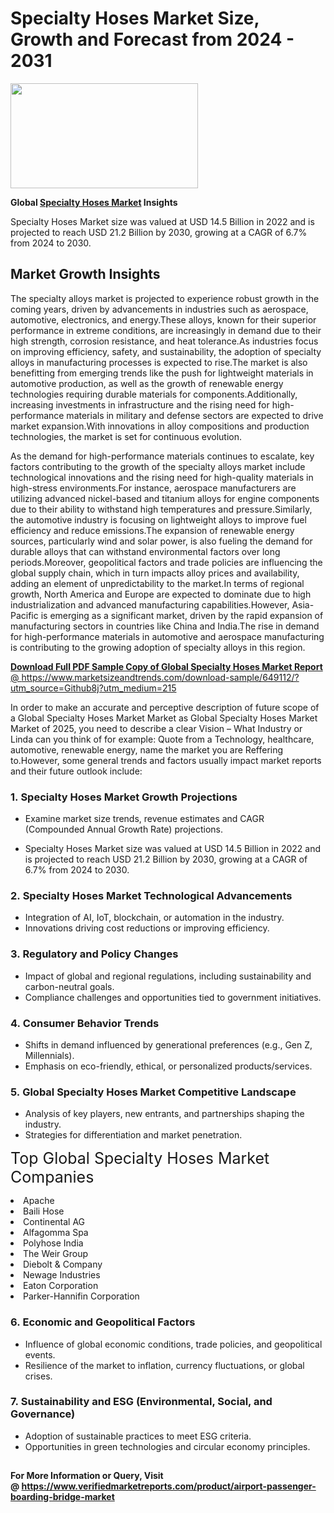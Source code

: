 <H1>Specialty Hoses Market Size, Growth and Forecast from 2024 - 2031</H1><img class="aligncenter size-medium wp-image-584254" src="https://thirdeyenews.in/wp-content/uploads/2024/09/Global-Market-Research-300x168.jpeg" alt="" width="300" height="168" /><p><strong>Global&nbsp;<a href="https://www.marketsizeandtrends.com/download-sample/649112/?utm_source=Github8j?utm_medium=215">Specialty Hoses Market</a> Insights</strong></p><p>Specialty Hoses Market size was valued at USD 14.5 Billion in 2022 and is projected to reach USD 21.2 Billion by 2030, growing at a CAGR of 6.7% from 2024 to 2030.</p><p><h2>Market Growth Insights</h2> <p>The specialty alloys market is projected to experience robust growth in the coming years, driven by advancements in industries such as aerospace, automotive, electronics, and energy.These alloys, known for their superior performance in extreme conditions, are increasingly in demand due to their high strength, corrosion resistance, and heat tolerance.As industries focus on improving efficiency, safety, and sustainability, the adoption of specialty alloys in manufacturing processes is expected to rise.The market is also benefitting from emerging trends like the push for lightweight materials in automotive production, as well as the growth of renewable energy technologies requiring durable materials for components.Additionally, increasing investments in infrastructure and the rising need for high-performance materials in military and defense sectors are expected to drive market expansion.With innovations in alloy compositions and production technologies, the market is set for continuous evolution.</p> <p><a href="#"></a></p> <p>As the demand for high-performance materials continues to escalate, key factors contributing to the growth of the specialty alloys market include technological innovations and the rising need for high-quality materials in high-stress environments.For instance, aerospace manufacturers are utilizing advanced nickel-based and titanium alloys for engine components due to their ability to withstand high temperatures and pressure.Similarly, the automotive industry is focusing on lightweight alloys to improve fuel efficiency and reduce emissions.The expansion of renewable energy sources, particularly wind and solar power, is also fueling the demand for durable alloys that can withstand environmental factors over long periods.Moreover, geopolitical factors and trade policies are influencing the global supply chain, which in turn impacts alloy prices and availability, adding an element of unpredictability to the market.In terms of regional growth, North America and Europe are expected to dominate due to high industrialization and advanced manufacturing capabilities.However, Asia-Pacific is emerging as a significant market, driven by the rapid expansion of manufacturing sectors in countries like China and India.The rise in demand for high-performance materials in automotive and aerospace manufacturing is contributing to the growing adoption of specialty alloys in this region.</p> <p><a href="#"></p><p><span class=""><strong>Download Full PDF Sample Copy of Global Specialty Hoses Market Report</strong> @ <a href="https://www.marketsizeandtrends.com/download-sample/649112/?utm_source=Github8j?utm_medium=215" target="_blank">https://www.marketsizeandtrends.com/download-sample/649112/?utm_source=Github8j?utm_medium=215</a></span></p><p>In order to make an accurate and perceptive description of future scope of a Global&nbsp;Specialty Hoses Market Market as Global&nbsp;Specialty Hoses Market Market of 2025, you need to describe a clear Vision &ndash; What Industry or Linda can you think of for example: Quote from a Technology, healthcare, automotive, renewable energy, name the market you are Reffering to.However, some general trends and factors usually impact market reports and their future outlook include:</p><h3>1.&nbsp;<strong>Specialty Hoses Market Growth Projections</strong></h3><ul><li>Examine market size trends, revenue estimates and CAGR (Compounded Annual Growth Rate) projections.</li><li><p>Specialty Hoses Market size was valued at USD 14.5 Billion in 2022 and is projected to reach USD 21.2 Billion by 2030, growing at a CAGR of 6.7% from 2024 to 2030.</p></li></ul><h3>2.&nbsp;<strong>Specialty Hoses Market Technological Advancements</strong></h3><ul><li>Integration of AI, IoT, blockchain, or automation in the industry.</li><li>Innovations driving cost reductions or improving efficiency.</li></ul><h3>3.&nbsp;<strong>Regulatory and Policy Changes</strong></h3><ul><li>Impact of global and regional regulations, including sustainability and carbon-neutral goals.</li><li>Compliance challenges and opportunities tied to government initiatives.</li></ul><h3>4.&nbsp;<strong>Consumer Behavior Trends</strong></h3><ul><li>Shifts in demand influenced by generational preferences (e.g., Gen Z, Millennials).</li><li>Emphasis on eco-friendly, ethical, or personalized products/services.</li></ul><h3>5.&nbsp;<strong>Global Specialty Hoses Market Competitive Landscape</strong></h3><ul><li>Analysis of key players, new entrants, and partnerships shaping the industry.</li><li>Strategies for differentiation and market penetration.</li></ul><p data-pm-slice="1 1 []"><span style="color: inherit; font-family: inherit; font-size: 25px;">Top Global Specialty Hoses Market Companies</span></p><div class="" data-test-id=""><p><li>Apache</li><li> Baili Hose</li><li> Continental AG</li><li> Alfagomma Spa</li><li> Polyhose India</li><li> The Weir Group</li><li> Diebolt & Company</li><li> Newage Industries</li><li> Eaton Corporation</li><li> Parker-Hannifin Corporation</li></p></div><h3>6.&nbsp;<strong>Economic and Geopolitical Factors</strong></h3><ul><li>Influence of global economic conditions, trade policies, and geopolitical events.</li><li>Resilience of the market to inflation, currency fluctuations, or global crises.</li></ul><h3>7.&nbsp;<strong>Sustainability and ESG (Environmental, Social, and Governance)</strong></h3><ul><li>Adoption of sustainable practices to meet ESG criteria.</li><li>Opportunities in green technologies and circular economy principles.</li></ul><h2><strong style="font-size: 14px;">For More Information or Query, Visit @&nbsp;</strong><a style="background-color: #ffffff; font-size: 14px;" href="https://www.marketsizeandtrends.com/report/specialty-hoses-market/" target="_blank">https://www.verifiedmarketreports.com/product/airport-passenger-boarding-bridge-market</a></h2>